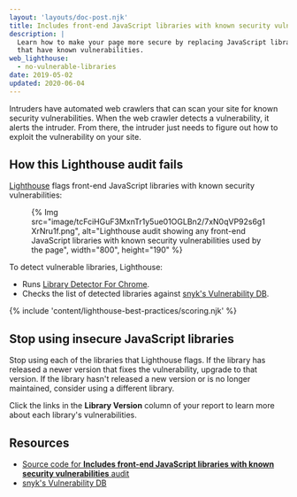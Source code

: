 ```yaml
---
layout: 'layouts/doc-post.njk'
title: Includes front-end JavaScript libraries with known security vulnerabilities
description: |
  Learn how to make your page more secure by replacing JavaScript libraries
  that have known vulnerabilities.
web_lighthouse:
  - no-vulnerable-libraries
date: 2019-05-02
updated: 2020-06-04
---
```


Intruders have automated web crawlers that can scan your site
for known security vulnerabilities.
When the web crawler detects a vulnerability,
it alerts the intruder.
From there,
the intruder just needs to figure out how to exploit the vulnerability on your site.

## How this Lighthouse audit fails

[Lighthouse](https://developers.google.com/web/tools/lighthouse/) flags front-end JavaScript libraries with known security vulnerabilities:

<figure>
  {% Img src="image/tcFciHGuF3MxnTr1y5ue01OGLBn2/7xN0qVP92s6g1XrNru1f.png", alt="Lighthouse audit showing any front-end JavaScript libraries with known security vulnerabilities used by the page", width="800", height="190" %}
</figure>

To detect vulnerable libraries, Lighthouse:

- Runs [Library Detector For Chrome](https://www.npmjs.com/package/js-library-detector).
- Checks the list of detected libraries against
[snyk's Vulnerability DB](https://snyk.io/vuln?packageManager=all).

{% include 'content/lighthouse-best-practices/scoring.njk' %}

## Stop using insecure JavaScript libraries

Stop using each of the libraries that Lighthouse flags.
If the library has released a newer version that fixes the vulnerability,
upgrade to that version.
If the library hasn't released a new version or is no longer maintained,
consider using a different library.

Click the links in the **Library Version** column of your report to learn more about
each library's vulnerabilities.

## Resources

- [Source code for **Includes front-end JavaScript libraries with known security vulnerabilities** audit](https://github.com/GoogleChrome/lighthouse/blob/master/lighthouse-core/audits/dobetterweb/no-vulnerable-libraries.js)
- [snyk's Vulnerability DB](https://snyk.io/vuln?packageManager=all)
